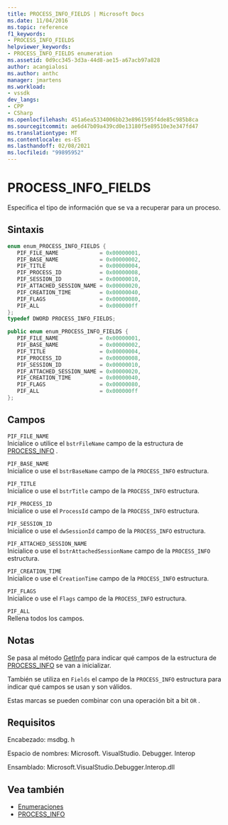 ```yaml
---
title: PROCESS_INFO_FIELDS | Microsoft Docs
ms.date: 11/04/2016
ms.topic: reference
f1_keywords:
- PROCESS_INFO_FIELDS
helpviewer_keywords:
- PROCESS_INFO_FIELDS enumeration
ms.assetid: 0d9cc345-3d3a-44d8-ae15-a67acb97a828
author: acangialosi
ms.author: anthc
manager: jmartens
ms.workload:
- vssdk
dev_langs:
- CPP
- CSharp
ms.openlocfilehash: 451a6ea5334006bb23e8961595f4de85c985b8ca
ms.sourcegitcommit: ae6d47b09a439cd0e13180f5e89510e3e347fd47
ms.translationtype: MT
ms.contentlocale: es-ES
ms.lasthandoff: 02/08/2021
ms.locfileid: "99895952"
---
```

# <a name="process_info_fields"></a>PROCESS_INFO_FIELDS
Especifica el tipo de información que se va a recuperar para un proceso.

## <a name="syntax"></a>Sintaxis

```cpp
enum enum_PROCESS_INFO_FIELDS { 
   PIF_FILE_NAME             = 0x00000001,
   PIF_BASE_NAME             = 0x00000002,
   PIF_TITLE                 = 0x00000004,
   PIF_PROCESS_ID            = 0x00000008,
   PIF_SESSION_ID            = 0x00000010,
   PIF_ATTACHED_SESSION_NAME = 0x00000020,
   PIF_CREATION_TIME         = 0x00000040,
   PIF_FLAGS                 = 0x00000080,
   PIF_ALL                   = 0x000000ff
};
typedef DWORD PROCESS_INFO_FIELDS;
```

```csharp
public enum enum_PROCESS_INFO_FIELDS { 
   PIF_FILE_NAME             = 0x00000001,
   PIF_BASE_NAME             = 0x00000002,
   PIF_TITLE                 = 0x00000004,
   PIF_PROCESS_ID            = 0x00000008,
   PIF_SESSION_ID            = 0x00000010,
   PIF_ATTACHED_SESSION_NAME = 0x00000020,
   PIF_CREATION_TIME         = 0x00000040,
   PIF_FLAGS                 = 0x00000080,
   PIF_ALL                   = 0x000000ff
};
```

## <a name="fields"></a>Campos
 `PIF_FILE_NAME`\
 Inicialice o utilice el `bstrFileName` campo de la estructura de [PROCESS_INFO](../../../extensibility/debugger/reference/process-info.md) .

 `PIF_BASE_NAME`\
 Inicialice o use el `bstrBaseName` campo de la `PROCESS_INFO` estructura.

 `PIF_TITLE`\
 Inicialice o use el `bstrTitle` campo de la `PROCESS_INFO` estructura.

 `PIF_PROCESS_ID`\
 Inicialice o use el `ProcessId` campo de la `PROCESS_INFO` estructura.

 `PIF_SESSION_ID`\
 Inicialice o use el `dwSessionId` campo de la `PROCESS_INFO` estructura.

 `PIF_ATTACHED_SESSION_NAME`\
 Inicialice o use el `bstrAttachedSessionName` campo de la `PROCESS_INFO` estructura.

 `PIF_CREATION_TIME`\
 Inicialice o use el `CreationTime` campo de la `PROCESS_INFO` estructura.

 `PIF_FLAGS`\
 Inicialice o use el `Flags` campo de la `PROCESS_INFO` estructura.

 `PIF_ALL`\
 Rellena todos los campos.

## <a name="remarks"></a>Notas
 Se pasa al método [GetInfo](../../../extensibility/debugger/reference/idebugprocess2-getinfo.md) para indicar qué campos de la estructura de [PROCESS_INFO](../../../extensibility/debugger/reference/process-info.md) se van a inicializar.

 También se utiliza en `Fields` el campo de la `PROCESS_INFO` estructura para indicar qué campos se usan y son válidos.

 Estas marcas se pueden combinar con una operación bit a bit `OR` .

## <a name="requirements"></a>Requisitos
 Encabezado: msdbg. h

 Espacio de nombres: Microsoft. VisualStudio. Debugger. Interop

 Ensamblado: Microsoft.VisualStudio.Debugger.Interop.dll

## <a name="see-also"></a>Vea también
- [Enumeraciones](../../../extensibility/debugger/reference/enumerations-visual-studio-debugging.md)
- [PROCESS_INFO](../../../extensibility/debugger/reference/process-info.md)

